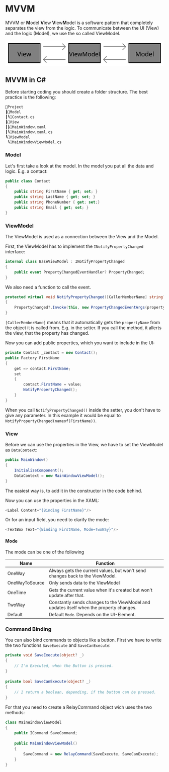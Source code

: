 # MVVM

MVVM or **M**odel **V**iew **V**iew**M**odel is a software pattern that completely separates the view from the logic. To communicate between the UI (View) and the logic (Model), we use the so called ViewModel. 

![](./media/mvvm.svg)

## MVVM in C# #

Before starting coding you should create a folder structure. The best practice is the following:

```
📁Project
┣📁Model
┃┗📝Contact.cs
┣📁View
┃┣📝MainWindow.xaml
┃┗📝MainWindow.xaml.cs
┗📁ViewModel
 ┗📝MainWindowViewModel.cs
```

### Model

Let's first take a look at the model. In the model you put all the data and logic. E.g. a contact:

```csharp
public class Contact
{
    public string FirstName { get; set; }
    public string LastName { get; set; }
    public string PhoneNumber { get; set;}
    public string Email { get; set; }
}
```

### ViewModel

The ViewModel is used as a connection between the View and the Model. 

First, the ViewModel has to implement the `INotifyPropertyChanged` interface:

```csharp
internal class BaseViewModel : INotifyPropertyChanged
{
    public event PropertyChangedEventHandler? PropertyChanged;
}
```

We also need a function to call the event.

```csharp
protected virtual void NotifyPropertyChanged([CallerMemberName] string? propertyName = null)
{
    PropertyChanged?.Invoke(this, new PropertyChangedEventArgs(propertyName));
}
```

`[CallerMemberName]` means that it automatically gets the `propertyName` from the object it is called from. E.g. in the setter. If you call the method, it allerts the view, that the property has changed.

Now you can add public properties, which you want to include in the UI:

```csharp
private Contact _contact = new Contact();
public Factory FirstName 
{ 
    get => contact.FirstName;
    set 
    {
        contact.FirstName = value;
        NotifyPropertyChanged();
    } 
}
```

When you call `NotifyPropertyChanged()` inside the setter, you don't have to give any parameter. In this example it would be equal to `NotifyPropertyChanged(nameof(FirstName))`.

### View

Before we can use the properties in the View, we have to set the ViewModel as `DataContext`:

```csharp
public MainWindow()
{
    InitializeComponent();
    DataContext = new MainWindowViewModel();
}
```

The easiest way is, to add it in the constructor in the code behind.

Now you can use the properties in the XAML:

```csharp
<Label Content="{Binding FirstName}"/>
```

Or for an input field, you need to clarify the mode:

```csharp
<TextBox Text="{Binding FirstName, Mode=TwoWay}"/>
```

#### Mode

The mode can be one of the following 

| Name           | Function                                                                                |
|----------------|-----------------------------------------------------------------------------------------|
| OneWay         | Always gets the current values, but won't send changes back to the ViewModel.           |
| OneWayToSource | Only sends data to the ViewModel                                                        |
| OneTime        | Gets the current value when it's created but won't update after that.                   |
| TwoWay         | Constantly sends changes to the ViewModel and updates itself when the property changes. |
| Default        | Default `Mode`. Depends on the UI-Element.                                              |

### Command Binding

You can also bind commands to objects like a button. First we have to write the two functions `SaveExecute` and `SaveCanExecute`:

```csharp
private void SaveExecute(object? _)
{
    // I'm Executed, when the Button is pressed.
}

private bool SaveCanExecute(object? _)
{
    // I return a boolean, depending, if the button can be pressed.
}
```

For that you need to create a RelayCommand object wich uses the two methods:

```csharp
class MainWindowViewModel
{
    public ICommand SaveCommand;

    public MainWindowViewModel()
    {
        SaveCommand = new RelayCommand(SaveExecute, SaveCanExecute);
    }
}
```
